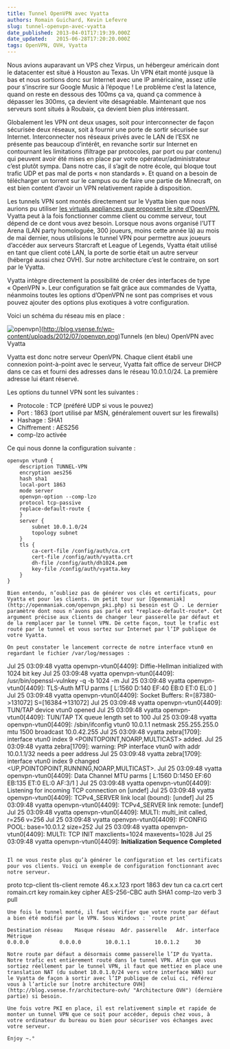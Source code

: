 ```yaml
---
title: Tunnel OpenVPN avec Vyatta
authors: Romain Guichard, Kevin Lefevre
slug: tunnel-openvpn-avec-vyatta
date_published: 2013-04-01T17:19:39.000Z
date_updated:   2015-06-28T17:20:20.000Z
tags: OpenVPN, OVH, Vyatta
---
```



Nous avions auparavant un VPS chez Virpus, un hébergeur américain dont le datacenter est situé à Houston au Texas. Un VPN était monté jusque là bas et nous sortions donc sur Internet avec une IP américaine, assez utile pour s’inscrire sur Google Music à l’époque ! Le problème c’est la latence, quand on reste en dessous des 100ms ça va, quand ça commence à dépasser les 300ms, ça devient vite désagréable. Maintenant que nos serveurs sont situés à Roubaix, ça devient bien plus intéressant.

Globalement les VPN ont deux usages, soit pour interconnecter de façon sécurisée deux réseaux, soit à fournir une porte de sortir sécurisée sur Internet. Interconnecter nos réseaux privés avec le LAN de l’ESX ne présente pas beaucoup d’intérêt, en revanche sortir sur Internet en contournant les limitations (filtrage par protocoles, par port ou par contenu) qui peuvent avoir été mises en place par votre opérateur/administrateur c’est plutôt sympa. Dans notre cas, il s’agit de notre école, qui bloque tout trafic UDP et pas mal de ports « non standards ». Et quand on a besoin de télécharger un torrent sur le campus ou de faire une partie de Minecraft, on est bien content d’avoir un VPN relativement rapide à disposition.

Les tunnels VPN sont montés directement sur le Vyatta bien que nous aurions pu utiliser [les virtuals appliances que proposent le site d’OpenVPN.](http://openvpn.net/index.php/access-server/download-openvpn-as-vm.html) Vyatta peut à la fois fonctionner comme client ou comme serveur, tout dépend de ce dont vous avez besoin. Lorsque nous avons organisé l’UTT Arena (LAN party homologuée, 300 joueurs, moins cette année là) au mois de mai dernier, nous utilisions le tunnel VPN pour permettre aux joueurs d’accéder aux serveurs Starcraft et League of Legends, Vyatta était utilisé en tant que client coté LAN, la porte de sortie était un autre serveur (hébergé aussi chez OVH). Sur notre architecture c’est le contraire, on sort par le Vyatta.

Vyatta intègre directement la possibilité de créer des interfaces de type « OpenVPN ». Leur configuration se fait grâce aux commandes de Vyatta, néanmoins toutes les options d’OpenVPN ne sont pas comprises et vous pouvez ajouter des options plus exotiques à votre configuration.

Voici un schéma du réseau mis en place :

![openvpn](http://res.cloudinary.com/vsense/image/upload/h_204,w_300/v1435508420/openvpn1_yu0vn1.png "openvpn")](http://blog.vsense.fr/wp-content/uploads/2012/07/openvpn.png)Tunnels (en bleu) OpenVPN avec Vyatta

Vyatta est donc notre serveur OpenVPN. Chaque client établi une connexion point-à-point avec le serveur, Vyatta fait office de serveur DHCP dans ce cas et fourni des adresses dans le réseau 10.0.1.0/24. La première adresse lui étant réservé.

Les options du tunnel VPN sont les suivantes :

- Protocole : TCP (préféré UDP si vous le pouvez)
- Port : 1863 (port utilisé par MSN, généralement ouvert sur les firewalls)
- Hashage : SHA1
- Chiffrement : AES256
- comp-lzo activée

Ce qui nous donne la configuration suivante :

```
openvpn vtun0 {        
    description TUNNEL-VPN        
    encryption aes256        
    hash sha1        
    local-port 1863        
    mode server        
    openvpn-option --comp-lzo        
    protocol tcp-passive        
    replace-default-route {        
    }        
    server {                  
        subnet 10.0.1.0/24            
        topology subnet        
    }        
    tls {            
        ca-cert-file /config/auth/ca.crt            
        cert-file /config/auth/vyatta.crt            
        dh-file /config/auth/dh1024.pem            
        key-file /config/auth/vyatta.key        
    }    
}

Bien entendu, n’oubliez pas de générer vos clés et certificats, pour Vyatta et pour les clients. Un petit tour sur [Openmaniak](http://openmaniak.com/openvpn_pki.php) si besoin est 😉 . Le dernier paramètre dont nous n’avons pas parlé est *replace-default-route*. Cet argument précise aux clients de changer leur passerelle par défaut et de la remplacer par le tunnel VPN. De cette façon, tout le trafic est routé par le tunnel et vous sortez sur Internet par l’IP publique de votre Vyatta.

On peut constater le lancement correcte de notre interface vtun0 en regardant le fichier /var/log/messages :

```
Jul 25 03:09:48 vyatta openvpn-vtun0[4409]: Diffie-Hellman initialized with 1024 bit key
Jul 25 03:09:48 vyatta openvpn-vtun0[4409]: /usr/bin/openssl-vulnkey -q -b 1024 -m <modulus omitted>
Jul 25 03:09:48 vyatta openvpn-vtun0[4409]: TLS-Auth MTU parms [ L:1560 D:140 EF:40 EB:0 ET:0 EL:0 ]
Jul 25 03:09:48 vyatta openvpn-vtun0[4409]: Socket Buffers: R=[87380->131072] S=[16384->131072]
Jul 25 03:09:48 vyatta openvpn-vtun0[4409]: TUN/TAP device vtun0 opened
Jul 25 03:09:48 vyatta openvpn-vtun0[4409]: TUN/TAP TX queue length set to 100
Jul 25 03:09:48 vyatta openvpn-vtun0[4409]: /sbin/ifconfig vtun0 10.0.1.1 netmask 255.255.255.0 mtu 1500 broadcast 10.0.42.255
Jul 25 03:09:48 vyatta zebra[1709]: interface vtun0 index 9 <POINTOPOINT,NOARP,MULTICAST> added.
Jul 25 03:09:48 vyatta zebra[1709]: warning: PtP interface vtun0 with addr 10.0.1.1/32 needs a peer address
Jul 25 03:09:48 vyatta zebra[1709]: interface vtun0 index 9 changed <UP,POINTOPOINT,RUNNING,NOARP,MULTICAST>.
Jul 25 03:09:48 vyatta openvpn-vtun0[4409]: Data Channel MTU parms [ L:1560 D:1450 EF:60 EB:135 ET:0 EL:0 AF:3/1 ]
Jul 25 03:09:48 vyatta openvpn-vtun0[4409]: Listening for incoming TCP connection on [undef]
Jul 25 03:09:48 vyatta openvpn-vtun0[4409]: TCPv4_SERVER link local (bound): [undef]
Jul 25 03:09:48 vyatta openvpn-vtun0[4409]: TCPv4_SERVER link remote: [undef]
Jul 25 03:09:48 vyatta openvpn-vtun0[4409]: MULTI: multi_init called, r=256 v=256
Jul 25 03:09:48 vyatta openvpn-vtun0[4409]: IFCONFIG POOL: base=10.0.1.2 size=252
Jul 25 03:09:48 vyatta openvpn-vtun0[4409]: MULTI: TCP INIT maxclients=1024 maxevents=1028 Jul 25 03:09:48 vyatta openvpn-vtun0[4409]: **Initialization Sequence Completed**
```

Il ne vous reste plus qu’à générer le configuration et les certificats pour vos clients. Voici un exemple de configuration fonctionnant avec notre serveur.

```
proto tcp-client
tls-client
remote 46.x.x.123
rport 1863
dev tun
ca ca.crt
cert romain.crt
key romain.key
cipher AES-256-CBC
auth SHA1
comp-lzo
verb 3
pull
```
Une fois le tunnel monté, il faut vérifier que votre route par défaut a bien été modifié par le VPN. Sous Windows : `route print`

Destination réseau    Masque réseau  Adr. passerelle   Adr. interface Métrique          
0.0.0.0          0.0.0.0        10.0.1.1        10.0.1.2     30

Notre route par défaut a désormais comme passerelle l’IP du Vyatta. Notre trafic est entièrement routé dans le tunnel VPN. Afin que vous sortiez réellement par le tunnel VPN, il faut que mettiez en place une translation NAT (du subnet 10.0.1.0/24 vers votre interface WAN) sur le Vyatta de façon à sortir avec l’IP publique de celui ci, référez vous à l’article sur [notre architecture OVH](http://blog.vsense.fr/architecture-ovh/ "Architecture OVH") (dernière partie) si besoin.

Une fois votre PKI en place, il est relativement simple et rapide de monter un tunnel VPN que ce soit pour accéder, depuis chez vous, à votre ordinateur du bureau ou bien pour sécuriser vos échanges avec votre serveur.

Enjoy ~.°
